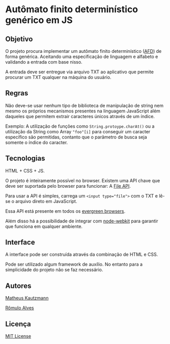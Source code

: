 # Autômato finito determinístico genérico em JS

## Objetivo

O projeto procura implementar um autômato finito determinístico ([AFD](http://pt.wikipedia.org/wiki/Aut%C3%B4matos_finitos_determin%C3%ADsticos)) de
forma genérica. Aceitando uma especificação de linguagem e alfabeto e validando
a entrada com base nisso.

A entrada deve ser entregue via arquivo TXT ao aplicativo que permite procurar
um TXT qualquer na máquina do usuário.

## Regras

Não deve-se usar nenhum tipo de biblioteca de manipulação de string nem mesmo os
próprios mecanismos presentes na linguagem JavaScript além daqueles que permitem
extrair caracteres únicos através de um índice.

Exemplo: A utilização de funções como `String.protoype.charAt()` ou a utilização
da String como Array `"foo"[i]` para conseguir um caracter específico são permitidas,
contanto que o parâmetro de busca seja somente o índice do caracter.

## Tecnologias

HTML + CSS + JS.

O projeto é inteiramente possível no browser. Existem uma API chave que deve
ser suportada pelo browser para funcionar: A [File API](http://www.w3.org/TR/FileAPI/).

Para usar a API é simples, carrega um `<input type="file">` com o TXT e lê-se o arquivo
direto em JavaScript.

Essa API está presente em todos os [evergreen browsers](http://caniuse.com/#feat=fileapi).

Além disso há a possibilidade de integrar com [node-webkit](https://github.com/rogerwang/node-webkit) para garantir que
funciona em qualquer ambiente.

## Interface

A interface pode ser construída através da combinação de HTML e CSS.

Pode ser utilizado algum framework de auxílio. No entanto para a simplicidade do
projeto não se faz necessário.

## Autores

[Matheus Kautzmann](https://github.com/mkautzmann/)

[Rômulo Alves](https://github.com/romuloalves/)

## Licença

[MIT License](LICENSE.md)
